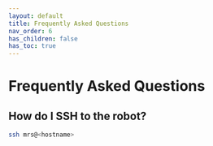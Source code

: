 ```yaml
---
layout: default
title: Frequently Asked Questions
nav_order: 6
has_children: false
has_toc: true
---
```


# Frequently Asked Questions

## How do I SSH to the robot?

```bash
ssh mrs@<hostname>
```
